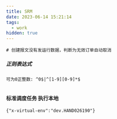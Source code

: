 ```yaml
---
title: SRM
date: 2023-06-14 15:21:14
tags:
  - work
hidden: true
---
```




```接口
# 创建报文没有发运行数据，判断为无效订单自动取消
```


##### 正则表达式


```
可为0正整数: ^0$|^[1-9][0-9]*$


```



#### 标准调度任务 执行本地

`{"x-virtual-env":"dev.HAND026190"}`